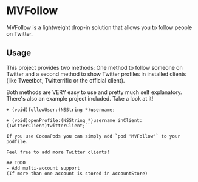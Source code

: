 # MVFollow
MVFollow is a lightweight drop-in solution that allows you to follow people on Twitter.

## Usage
This project provides two methods: One method to follow someone on Twitter and a second method to show Twitter profiles in installed clients (like Tweetbot, Twitterrific or the official client).

Both methods are VERY easy to use and pretty much self explanatory. There's also an example project included. Take a look at it!

``` objc
+ (void)followUser:(NSString *)username;  
```   
``` objc
+ (void)openProfile:(NSString *)username inClient:(TwitterClient)twitterClient;```

If you use CocoaPods you can simply add `pod 'MVFollow'` to your podfile.

Feel free to add more Twitter clients!

## TODO
- Add multi-account support  
(If more than one account is stored in AccountStore)